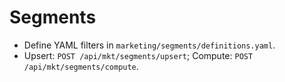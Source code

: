 # Segments
- Define YAML filters in `marketing/segments/definitions.yaml`.
- Upsert: `POST /api/mkt/segments/upsert`; Compute: `POST /api/mkt/segments/compute`.
